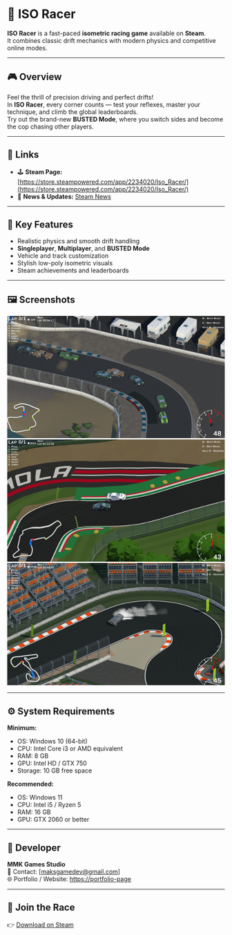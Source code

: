 # 🚗 ISO Racer

**ISO Racer** is a fast-paced **isometric racing game** available on **Steam**.  
It combines classic drift mechanics with modern physics and competitive online modes.

---

## 🎮 Overview

Feel the thrill of precision driving and perfect drifts!  
In **ISO Racer**, every corner counts — test your reflexes, master your technique, and climb the global leaderboards.  
Try out the brand-new **BUSTED Mode**, where you switch sides and become the cop chasing other players.

---

## 🔗 Links

- 🕹️ **Steam Page:** [https://store.steampowered.com/app/2234020/Iso_Racer/](https://store.steampowered.com/app/2234020/Iso_Racer/)
- 💬 **News & Updates:** [Steam News](https://store.steampowered.com/news/app/2234020/)

---

## 🧩 Key Features

- Realistic physics and smooth drift handling  
- **Singleplayer**, **Multiplayer**, and **BUSTED Mode**  
- Vehicle and track customization  
- Stylish low-poly isometric visuals  
- Steam achievements and leaderboards  

---

## 🖼️ Screenshots

![ISO Racer Screenshot 1](assets/iso_screenshot1.jpg)  
![ISO Racer Screenshot 2](assets/iso_screenshot2.jpg)  
![ISO Racer Screenshot 3](assets/iso_screenshot3.jpg)

---

## ⚙️ System Requirements

**Minimum:**
- OS: Windows 10 (64-bit)  
- CPU: Intel Core i3 or AMD equivalent  
- RAM: 8 GB  
- GPU: Intel HD / GTX 750  
- Storage: 10 GB free space  

**Recommended:**
- OS: Windows 11  
- CPU: Intel i5 / Ryzen 5  
- RAM: 16 GB  
- GPU: GTX 2060 or better  

---

## 👤 Developer

**MMK Games Studio**  
📧 Contact: [maksgamedev@gmail.com]  
🌐 Portfolio / Website: [https://portfolio-page](https://portfolio-page-makschojniaks-projects.vercel.app/) 

---

## 🏁 Join the Race

👉 [Download on Steam](https://store.steampowered.com/app/2234020/Iso_Racer/)

